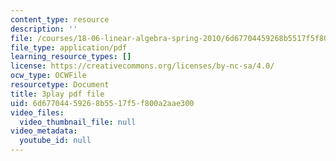 ```yaml
---
content_type: resource
description: ''
file: /courses/18-06-linear-algebra-spring-2010/6d67704459268b5517f5f800a2aae300_IZqwi0wJovM.pdf
file_type: application/pdf
learning_resource_types: []
license: https://creativecommons.org/licenses/by-nc-sa/4.0/
ocw_type: OCWFile
resourcetype: Document
title: 3play pdf file
uid: 6d677044-5926-8b55-17f5-f800a2aae300
video_files:
  video_thumbnail_file: null
video_metadata:
  youtube_id: null
---
```

